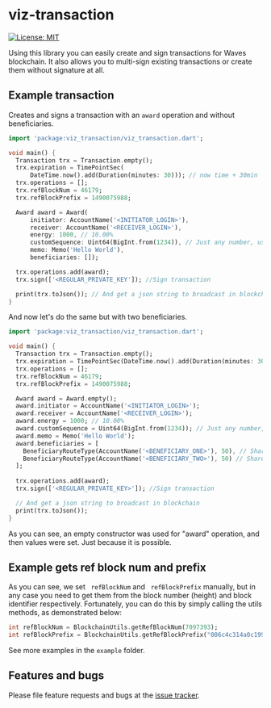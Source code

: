 # viz-transaction

[![License: MIT](https://img.shields.io/badge/License-MIT-yellow.svg)](https://opensource.org/licenses/MIT)

Using this library you can easily create and sign transactions for Waves blockchain.
It also allows you to multi-sign existing transactions or create them without signature at all.

## Example transaction

Creates and signs a transaction with an ``award`` operation and without beneficiaries.

```dart
import 'package:viz_transaction/viz_transaction.dart';

void main() {
  Transaction trx = Transaction.empty();
  trx.expiration = TimePointSec(
      DateTime.now().add(Duration(minutes: 30))); // now time + 30min
  trx.operations = [];
  trx.refBlockNum = 46179;
  trx.refBlockPrefix = 1490075988;

  Award award = Award(
      initiator: AccountName('<INITIATOR_LOGIN>'),
      receiver: AccountName('<RECEIVER_LOGIN>'),
      energy: 1000, // 10.00%
      customSequence: Uint64(BigInt.from(1234)), // Just any number, usually zero
      memo: Memo('Hello World'),
      beneficiaries: []);

  trx.operations.add(award);
  trx.sign(['<REGULAR_PRIVATE_KEY']); //Sign transaction

  print(trx.toJson()); // And get a json string to broadcast in blockchain
}
```

And now let's do the same but with two beneficiaries.

```dart
import 'package:viz_transaction/viz_transaction.dart';

void main() {
  Transaction trx = Transaction.empty();
  trx.expiration = TimePointSec(DateTime.now().add(Duration(minutes: 30))); // now time + 30min
  trx.operations = [];
  trx.refBlockNum = 46179;
  trx.refBlockPrefix = 1490075988;

  Award award = Award.empty();
  award.initiator = AccountName('<INITIATOR_LOGIN>');
  award.receiver = AccountName('<RECEIVER_LOGIN>');
  award.energy = 1000; // 10.00%
  award.customSequence = Uint64(BigInt.from(1234)); // Just any number, usually zero
  award.memo = Memo('Hello World');
  award.beneficiaries = [
    BeneficiaryRouteType(AccountName('<BENEFICIARY_ONE>'), 50), // Share 0.50% with BENEFICIARY_ONE
    BeneficiaryRouteType(AccountName('<BENEFICIARY_TWO>'), 50) // Share 0.50% with BENEFICIARY_TWO
  ];
  
  trx.operations.add(award);
  trx.sign(['<REGULAR_PRIVATE_KEY>']); //Sign transaction

  // And get a json string to broadcast in blockchain
  print(trx.toJson());
}
```

As you can see, an empty constructor was used for "award" operation, and then values were set. Just because it is possible.

## Example gets ref block num and prefix

As you can see, we set `` refBlockNum`` and `` refBlockPrefix`` manually, 
but in any case you need to get them from the block number (height)
and block identifier respectively. Fortunately, you can do this by simply calling the utils methods, 
as demonstrated below:

```dart
int refBlockNum = BlockchainUtils.getRefBlockNum(7097393);
int refBlockPrefix = BlockchainUtils.getRefBlockPrefix("006c4c314a0c19918caa3187abdebfeeb56724b1");
```

See more examples in the ``example`` folder.

## Features and bugs

Please file feature requests and bugs at the [issue tracker][tracker].

[tracker]: https://github.com/VizTower/viz-transaction/issues
